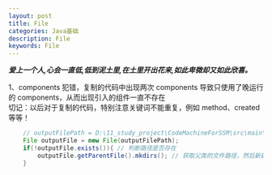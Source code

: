 ```yaml
---
layout: post
title: File
categories: Java基础
description: File
keywords: File
---
```


***爱上一个人,心会一直低,低到泥土里,在土里开出花来,如此卑微却又如此欣喜。***

1、components 犯错，复制的代码中出现两次 components 导致只使用了晚运行的 components，从而出现引入的组件一直不存在  
切记：以后对于复制的代码，特别注意关键词不能重复，例如 method、created 等等！
```java
    // outputFilePath = D:\11_study_project\CodeMachineForSSM\src\main\resources\generatorConfig.xml
    File outputFile = new File(outputFilePath);
    if(!outputFile.exists()){ // 判断路径是否存在
        outputFile.getParentFile().mkdirs(); // 获取父类的文件路径，然后新建文件夹
    }
```


